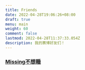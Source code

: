 ```yaml
---
title: Friends
date: 2022-04-28T19:06:26+08:00
draft: true
menu: main
weight: 60
comment: false
lastmod: 2022-04-28T11:37:33.054Z
description: 我的赛博好友们！
---
```

### [Missing不想睡](https://hugo-missingid.vercel.app/)

